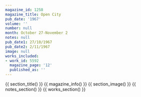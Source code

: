 ```yaml
---
magazine_id: 1258
magazine_title: Open City
pub_date: '1967'
volume: ''
number: null
month: October 27-November 2
notes: null
pub_date1: 27/10/1967
pub_date2: 2/11/1967
image: null
works_included:
- work_id: 5592
  magazine_page: '12'
  published_as: ''
---
```


{{ section_title() }}
{{ magazine_info() }}
{{ section_image() }}
{{ notes_section() }}
{{ works_section() }}
